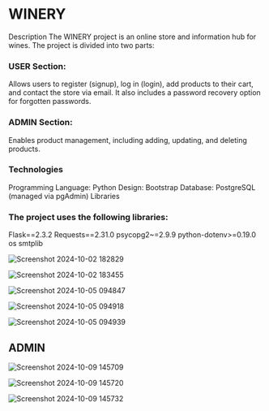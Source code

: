 # WINERY

Description
The WINERY project is an online store and information hub for wines. The project is divided into two parts:

### USER Section:
Allows users to register (signup), log in (login), add products to their cart, and contact the store via email. It also includes a password recovery option for forgotten passwords.
### ADMIN Section:
Enables product management, including adding, updating, and deleting products.

### Technologies
Programming Language: Python
Design: Bootstrap
Database: PostgreSQL (managed via pgAdmin)
Libraries
### The project uses the following libraries:

Flask==2.3.2
Requests==2.31.0
psycopg2~=2.9.9
python-dotenv>=0.19.0
os
smtplib

![Screenshot 2024-10-02 182829](https://github.com/user-attachments/assets/a5fb4444-6b44-49ad-9d2d-7184cb817770)

![Screenshot 2024-10-02 183455](https://github.com/user-attachments/assets/c444922b-e7c5-448e-8cc7-d46fe5e0b483)

![Screenshot 2024-10-05 094847](https://github.com/user-attachments/assets/4b7cf637-b1a1-4add-9385-589c68e11001)

![Screenshot 2024-10-05 094918](https://github.com/user-attachments/assets/4366b304-7e6a-442b-b0f1-5f333a77b58c)

![Screenshot 2024-10-05 094939](https://github.com/user-attachments/assets/ab805bbc-1fd9-4f6f-a346-163a0ae965bd)



## ADMIN


![Screenshot 2024-10-09 145709](https://github.com/user-attachments/assets/0bcad928-9e21-4fbc-b2c0-83396d78a581)

![Screenshot 2024-10-09 145720](https://github.com/user-attachments/assets/18500edb-ad1c-4ccd-91b9-013d3bedba80)

![Screenshot 2024-10-09 145732](https://github.com/user-attachments/assets/37be85ab-f7a4-4438-9da0-252bfeb620e1)
